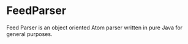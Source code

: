 FeedParser
==========

Feed Parser is an object oriented Atom parser written in pure Java for general purposes.
